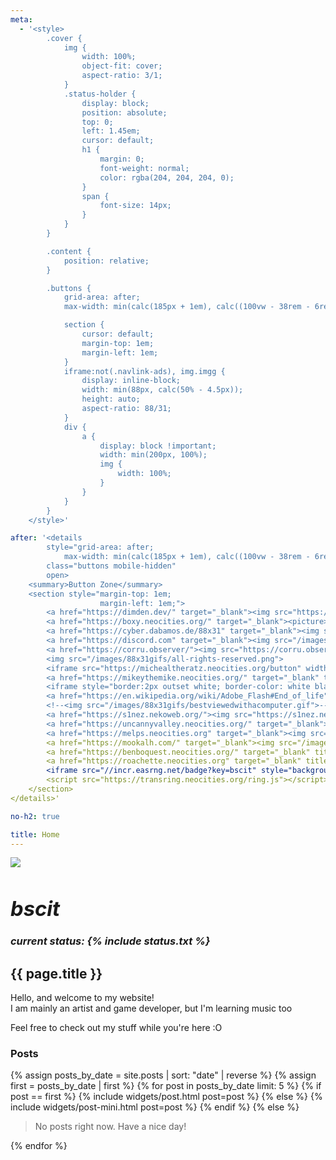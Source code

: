 ```yaml
---
meta:
  - '<style>
        .cover {
            img {
                width: 100%;
                object-fit: cover;
                aspect-ratio: 3/1;
            }
            .status-holder {
                display: block;
                position: absolute;
                top: 0;
                left: 1.45em;
                cursor: default;
                h1 {
                    margin: 0;
                    font-weight: normal;
                    color: rgba(204, 204, 204, 0);
                }
                span {
                    font-size: 14px;
                }
            }
        }

        .content {
            position: relative;
        }

        .buttons {
            grid-area: after;
            max-width: min(calc(185px + 1em), calc((100vw - 38rem - 6rem) / 2));

            section {
                cursor: default;
                margin-top: 1em;
                margin-left: 1em;
            }
            iframe:not(.navlink-ads), img.imgg {
                display: inline-block;
                width: min(88px, calc(50% - 4.5px));
                height: auto;
                aspect-ratio: 88/31;
            }
            div {
                a {
                    display: block !important;
                    width: min(200px, 100%);
                    img {
                        width: 100%;
                    }
                }
            }
        }
    </style>'

after: '<details
        style="grid-area: after;
            max-width: min(calc(185px + 1em), calc((100vw - 38rem - 6rem) / 2));"
        class="buttons mobile-hidden"
        open>
    <summary>Button Zone</summary>
    <section style="margin-top: 1em;
                    margin-left: 1em;">
        <a href="https://dimden.dev/" target="_blank"><img src="https://dimden.dev/images/88x31.gif"></a>
        <a href="https://boxy.neocities.org/" target="_blank"><picture><source srcset="https://boxy.neocities.org/images/ggWebp.webp" type="image/webp"><img src="https://boxy.neocities.org/images/ggPng.png"></picture></a>
        <a href="https://cyber.dabamos.de/88x31" target="_blank"><img src="https://maia.crimew.gay/badges/88x31.gif"></a>
        <a href="https://discord.com" target="_blank"><img src="/images/88x31gifs/discord_now.gif"></a>
        <a href="https://corru.observer/"><img src="https://corru.observer/8831.gif"></a>
        <img src="/images/88x31gifs/all-rights-reserved.png">
        <iframe src="https://michealtheratz.neocities.org/button" width="88" height="32" style="border: none;"></iframe>
        <a href="https://mikeythemike.neocities.org/" target="_blank" title="MIKE"><img src="/images/88x31gifs/MIKE-button.png"></a>
        <iframe style="border:2px outset white; border-color: white black black white; background-color:#ccc; width: 100%; aspect-ratio: 1;" src="https://dimden.neocities.org/navlink/" name="neolink"></iframe>
        <a href="https://en.wikipedia.org/wiki/Adobe_Flash#End_of_life" target="_blank"><img src="/images/88x31gifs/adobe_getflash4.gif"></a>
        <!--<img src="/images/88x31gifs/bestviewedwithacomputer.gif">-->
        <a href="https://s1nez.nekoweb.org/"><img src="https://s1nez.nekoweb.org/BUTTON.gif"></a>
        <a href="https://uncannyvalley.neocities.org/" target="_blank"><img src="https://uncannyvalley.neocities.org/uncanny.gif"></a>
        <a href="https://melps.neocities.org" target="_blank"><img src="https://melps.neocities.org/limk1.jpg" width='88px'></a>
        <a href="https://mookalh.com/" target="_blank"><img src="/images/88x31gifs/mookal-button.gif"></a>
        <a href="https://benboquest.neocities.org/" target="_blank" title="SUPER BENBO QUEST II WEBPAGED CONTRABAND EDITION"><img src="/images/88x31gifs/BENBOWARS button.gif"></a>
        <a href="https://roachette.neocities.org" target="_blank" title="Roachette"><img src="/images/88x31gifs/rchettebutton.gif"></a>
        <iframe src="//incr.easrng.net/badge?key=bscit" style="background: url(//incr.easrng.net/bg.gif)" title="increment badge" width="88" height="31" frameborder="0"></iframe>
        <script src="https://transring.neocities.org/ring.js"></script>
    </section>
</details>'

no-h2: true

title: Home
---
```


<div class="cover">
    <img src="/images/cover-10-24.png">
    <h3 class="status-holder"><i><h1>bscit</h1><span>current status: {% include status.txt %}</span></i></h3>
</div>
<h2>{{ page.title }}</h2>
<p>
    Hello, and welcome to my website!<br>
    I am mainly an artist and game developer, but I'm learning music too
</p>
<p>
    Feel free to check out my stuff while you're here :O
</p>

### Posts

<nav class="post-navigation d-flex justify-content-between" aria-label="Post Navigation">
    {% assign posts_by_date = site.posts | sort: "date" | reverse %}
    {% assign first = posts_by_date | first %}
    {% for post in posts_by_date limit: 5 %}
        {% if post == first %}
            {% include widgets/post.html post=post %}
        {% else %}
            {% include widgets/post-mini.html post=post %}
        {% endif %}
    {% else %}
        <blockquote class="prompt">No posts right now. Have a nice day!</blockquote>
    {% endfor %}
</nav>
